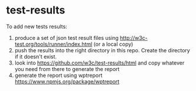 test-results
============

To add new tests results:

1. produce a set of json test result files using
 http://w3c-test.org/tools/runner/index.html
 (or a local copy)
2. push the results into the right directory in this repo. Create the directory if it doesn't exist.
3. look into
 https://github.com/w3c/test-results/html
 and copy whatever you need from there to generate the report
4. generate the report using wptreport
  https://www.npmjs.org/package/wptreport
